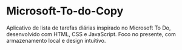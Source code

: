 # Microsoft-To-do-Copy
Aplicativo de lista de tarefas diárias inspirado no Microsoft To Do, desenvolvido com HTML, CSS e JavaScript. Foco no presente, com armazenamento local e design intuitivo.
